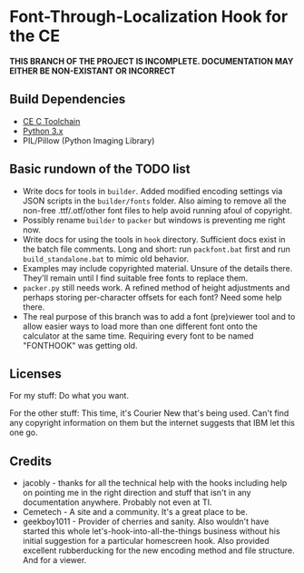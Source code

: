 Font-Through-Localization Hook for the CE
=========================================

**THIS BRANCH OF THE PROJECT IS INCOMPLETE. DOCUMENTATION MAY EITHER
BE NON-EXISTANT OR INCORRECT**

Build Dependencies
------------------
* [CE C Toolchain](https://github.com/CE-Programming/toolchain/)
* [Python 3.x](https://www.python.org/)
* PIL/Pillow (Python Imaging Library)

Basic rundown of the TODO list
------------------------------

* Write docs for tools in `builder`. Added modified encoding settings via
  JSON scripts in the `builder/fonts` folder. Also aiming to remove all the
  non-free .ttf/.otf/other font files to help avoid running afoul of copyright.
* Possibly rename `builder` to `packer` but windows is preventing me right now.
* Write docs for using the tools in `hook` directory. Sufficient docs exist
  in the batch file comments. Long and short: run `packfont.bat` first and
  run `build_standalone.bat` to mimic old behavior.
* Examples may include copyrighted material. Unsure of the details there.
  They'll remain until I find suitable free fonts to replace them.
* `packer.py` still needs work. A refined method of height adjustments and
  perhaps storing per-character offsets for each font? Need some help there.
* The real purpose of this branch was to add a font (pre)viewer tool and to
  allow easier ways to load more than one different font onto the calculator
  at the same time. Requiring every font to be named "FONTHOOK" was getting old.

Licenses
--------

For my stuff: Do what you want.

For the other stuff: This time, it's Courier New that's being used. Can't find
any copyright information on them but the internet suggests that IBM let
this one go.

Credits
-------

*	jacobly - thanks for all the technical help with the hooks including help on
				pointing me in the right direction and stuff that isn't in
				any documentation anywhere. Probably not even at TI.
*	Cemetech - A site and a community. It's a great place to be.
*	geekboy1011 - Provider of cherries and sanity. Also wouldn't have started
				this whole let's-hook-into-all-the-things business without his
				initial suggestion for a particular homescreen hook.
                        Also provided excellent rubberducking for the new encoding
                        method and file structure. And for a viewer.




